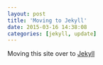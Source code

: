 ```yaml
---
layout: post
title: 'Moving to Jekyll'
date: 2015-03-16 14:38:08
categories: [jekyll, update]
---
```


Moving this site over to [Jekyll](http://jekyllrb.com/ 'Jekyll static website creator')
